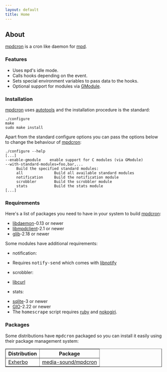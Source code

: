 ```yaml
---
layout: default
title: Home
---
```


## About
[mpdcron](/mpdcron) is a cron like daemon for [mpd](http://mpd.wikia.com/).

### Features
- Uses <tt>mpd</tt>'s idle mode.
- Calls hooks depending on the event.
- Sets special environment variables to pass data to the hooks.
- Optional support for modules via
  [GModule](http://library.gnome.org/devel/glib/unstable/glib-Dynamic-Loading-of-Modules.html).

### Installation
[mpdcron](/mpdcron) uses [autotools](http://sources.redhat.com/autobook/) and
the installation procedure is the standard:

    ./configure
    make
    sudo make install

Apart from the standard configure options you can pass the options below to
change the behaviour of [mpdcron](/mpdcron):

    ./configure --help
    [...]
    --enable-gmodule    enable support for C modules (via GModule)
    --with-standard-modules=foo,bar,...
         Build the specified standard modules:
         all              Build all available standard modules
         notification     Build the notification module
         scrobbler        Build the scrobbler module
         stats            Build the stats module
    [...]

### Requirements
Here's a list of packages you need to have in your system to build
[mpdcron](/mpdcron):
- [libdaemon](http://0pointer.de/lennart/projects/libdaemon/)-0.13 or newer
- [libmpdclient](http://mpd.wikia.com/wiki/ClientLib:libmpdclient)-2.1 or newer
- [glib](http://library.gnome.org/devel/glib/)-2.18 or newer

Some modules have additional requirements:

- notification:

* Requires <tt>notify-send</tt> which comes with
  [libnotify](http://www.galago-project.org/)

- scrobbler:

* [libcurl](http://curl.haxx.se/)

- stats:

* [sqlite](http://www.sqlite.org)-3 or newer
* [GIO](http://library.gnome.org/devel/gio/)-2.22 or newer
* The <tt>homescrape</tt> script requires [ruby](http://www.ruby-lang.org/) and
  [nokogiri](http://nokogiri.org/).

### Packages
Some distributions have <tt>mpdcron</tt> packaged so you can install it
easily using their package management system:
<table border="1">
    <tr>
        <th>Distribution</th>
        <th>Package</th>
    </tr>
    <tr>
        <td><a href="http://www.exherbo.org">Exherbo</a></td>
        <td>
            <a
            href="http://git.exherbo.org/summer/packages/media-sound/mpdcron/">
                media-sound/mpdcron
            </a>
        </td>
    </tr>
</table>

<!-- vim: set tw=80 ft=mkd spell spelllang=en sw=4 sts=4 et : -->

